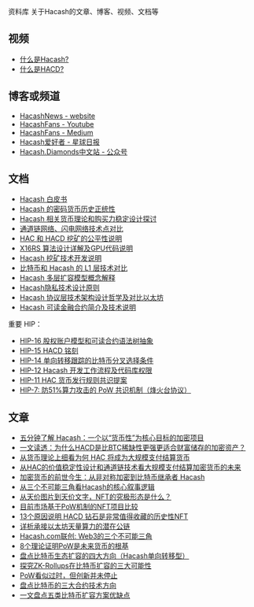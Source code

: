 资料库
关于Hacash的文章、博客、视频、文档等



<style>
#mdcon ul li {  
    margin: 10px;
}
</style>



## 视频

- [什么是Hacash?](https://www.youtube.com/watch?v=zXo9E3hxDGo)
- [什么是HACD?](https://www.youtube.com/watch?v=SOwL6buMfeg)

## 博客或频道

- [HacashNews - website](https://hacashnews.com)
- [HacashFans - Youtube](https://www.youtube.com/@hacashfans5534)
- [HacashFans - Medium](https://medium.com/@HacashFans)
- [Hacash爱好者 - 星球日报](https://www.odaily.news/user/2147504236)
- [Hacash.Diamonds中文站 - 公众号](#)

## 文档

- [Hacash 白皮书]([:=lang.links.wp:])
- [Hacash 的密码货币历史正统性](https://github.com/hacash/doc-chinese/blob/main/money/crypto_historic_legitimacy.md)
- [Hacash 相关货币理论和购买力稳定设计探讨](https://github.com/hacash/doc-chinese/blob/main/money/monetary_theory_and_flatcoin.md)
- [通道链网络、闪电网络技术点对比](https://github.com/hacash/doc-chinese/blob/main/tech/channel_chain_vs_lightning_network.md)
- [HAC 和 HACD 挖矿的公平性说明](https://github.com/hacash/doc-chinese/blob/main/tech/HAC_HACD_mining_fairness_description.md)
- [X16RS 算法设计详解及GPU代码说明](https://github.com/hacash/doc-chinese/blob/main/tech/x16rs_algorithm_description.md)
- [Hacash 挖矿技术开发说明](https://github.com/hacash/doc-chinese/blob/main/tech/mining_tech_development_description.md)
- [比特币和 Hacash 的 L1 层技术对比](https://github.com/hacash/doc-chinese/blob/main/tech/bitcoin_and_hacash_L1_comparison.md)
- [Hacash 多层扩容模型概念解释](https://github.com/hacash/doc-chinese/blob/main/tech/multi_layer_scaling_concept_definition.md)
- [Hacash隐私技术设计原则](https://github.com/hacash/doc-chinese/blob/main/tech/privacy_technology_explanation.md)
- [Hacash 协议层技术架构设计哲学及对比以太坊](https://github.com/hacash/doc-chinese/blob/main/tech/protocol_architecture_design_principles.md)
- [Hacash 可读金融合约简介及技术说明](https://github.com/hacash/doc-chinese/blob/main/tech/readability_contract_introduction.md)

重要 HIP：

- [HIP-16 股权账户模型和可读合约语法树抽象](https://github.com/hacash/doc-chinese/blob/main/HIP/protocol/account_and_syntax_tree_abstraction.md)
- [HIP-15 HACD 铭刻](https://github.com/hacash/doc-chinese/blob/main/HIP/diamond/hacd_inscription.md)
- [HIP-14 单向转移跟踪的比特币分叉选择条件](https://github.com/hacash/doc-chinese/blob/main/HIP/currency/bitcoin_fork_selection_rules.md)
- [HIP-12 Hacash 开发工作流程及代码库权限](https://github.com/hacash/doc-chinese/blob/main/HIP/development/HIP-12_Hacash_development_workflow_and_code_permission.pdf)
- [HIP-11 HAC 货币发行规则共识提案](https://github.com/hacash/doc-chinese/blob/main/HIP/currency/HAC_currency_issuance_rules_consensus_proposal.pdf)
- [HIP-7: 防51%算力攻击的 PoW 共识机制（烽火台协议）](https://github.com/hacash/doc-chinese/blob/main/HIP/protocol/PoW_of_avoid_51_percent_attack.md)



## 文章

- [五分钟了解 Hacash：一个以“货币性”为核心目标的加密项目](https://medium.com/p/13e232ea146f)
- [一文读透：为什么HACD是比BTC稀缺性更强更适合财富储存的加密资产？](https://medium.com/p/76252ecae3a5)
- [从货币理论上细看为何 HAC 将成为大规模支付结算货币](https://medium.com/p/e7582e4faaa5)
- [从HAC的价值稳定性设计和通道链技术看大规模支付结算加密货币的未来](https://medium.com/p/90147acbbe94)
- [加密货币的前世今生：从非对称加密到比特币继承者 Hacash](https://mp.weixin.qq.com/s?__biz=Mzg4NDY3NTY5NA==&mid=2247483746&idx=1&sn=c9aa15aa04a7070a44b6851a0ee8a2fa)
- [从三个不可能三角看Hacash的核心叙事逻辑](https://medium.com/p/7d733169dbd0)
- [从天价图片到天价文字，NFT的究极形态是什么？](https://www.odaily.news/post/5172542)
- [目前市场基于PoW机制的NFT项目比较](https://www.odaily.news/post/5173426)
- [13个原因说明 HACD 钻石是非常值得收藏的历史性NFT](https://medium.com/p/e0e74a2ffc3f)
- [详析承接以太坊天量算力的潜在公链](https://www.odaily.news/post/5180642)
- [Hacash.com联创: Web3的三个不可能三角](https://www.odaily.news/post/5183480)
- [8个理论证明PoW是未来货币的根基](https://www.odaily.news/post/5181781)
- [盘点比特币生态扩容的四大方向（Hacash单向转移型）](https://www.chaincatcher.com/article/2092533)
- [探究ZK-Rollups在比特币扩容的三大可能性](https://www.odaily.news/post/5187931)
- [PoW看似过时，但创新并未停止](https://www.odaily.news/post/5188833)
- [盘点比特币的三大合约技术方向](https://www.odaily.news/post/5189527)
- [一文盘点五类比特币扩容方案优缺点](https://www.odaily.news/post/5190588)
  

<!-- ## 其他资料 -->



